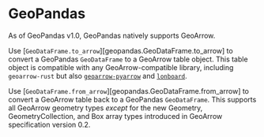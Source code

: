 # GeoPandas

As of GeoPandas v1.0, GeoPandas natively supports GeoArrow.

Use [`GeoDataFrame.to_arrow`][geopandas.GeoDataFrame.to_arrow] to convert a GeoPandas `GeoDataFrame` to a GeoArrow table object. This table object is compatible with any GeoArrow-compatible library, including `geoarrow-rust` but also [`geoarrow-pyarrow`](https://geoarrow.org/geoarrow-python/main/pyarrow.html#) and [`lonboard`](https://developmentseed.org/lonboard/latest/).

Use [`GeoDataFrame.from_arrow`][geopandas.GeoDataFrame.from_arrow] to convert a GeoArrow table back to a GeoPandas `GeoDataFrame`. This supports all GeoArrow geometry types _except_ for the new Geometry, GeometryCollection, and Box array types introduced in GeoArrow specification version 0.2.
